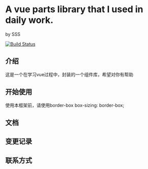 # A vue parts library that I used in daily work.

by SSS

  [![Build Status](https://www.travis-ci.org/LarryKameZhao/v-parts.svg?branch=g-butto)](https://www.travis-ci.org/LarryKameZhao/v-parts)
## 介绍
   这是一个在学习vue过程中，封装的一个组件库，希望对你有帮助
## 开始使用
  使用本框架前，请使用border-box
box-sizing: border-box;
## 文档

## 变更记录

## 联系方式


